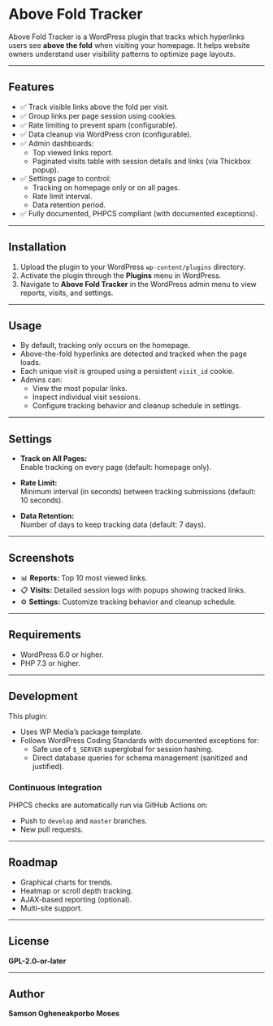 # Above Fold Tracker

Above Fold Tracker is a WordPress plugin that tracks which hyperlinks users see **above the fold** when visiting your homepage. It helps website owners understand user visibility patterns to optimize page layouts.

---

## Features

- ✅ Track visible links above the fold per visit.
- ✅ Group links per page session using cookies.
- ✅ Rate limiting to prevent spam (configurable).
- ✅ Data cleanup via WordPress cron (configurable).
- ✅ Admin dashboards:
    - Top viewed links report.
    - Paginated visits table with session details and links (via Thickbox popup).
- ✅ Settings page to control:
    - Tracking on homepage only or on all pages.
    - Rate limit interval.
    - Data retention period.
- ✅ Fully documented, PHPCS compliant (with documented exceptions).

---

## Installation

1. Upload the plugin to your WordPress `wp-content/plugins` directory.
2. Activate the plugin through the **Plugins** menu in WordPress.
3. Navigate to **Above Fold Tracker** in the WordPress admin menu to view reports, visits, and settings.

---

## Usage

- By default, tracking only occurs on the homepage.
- Above-the-fold hyperlinks are detected and tracked when the page loads.
- Each unique visit is grouped using a persistent `visit_id` cookie.
- Admins can:
    - View the most popular links.
    - Inspect individual visit sessions.
    - Configure tracking behavior and cleanup schedule in settings.

---

## Settings

- **Track on All Pages:**  
  Enable tracking on every page (default: homepage only).

- **Rate Limit:**  
  Minimum interval (in seconds) between tracking submissions (default: 10 seconds).

- **Data Retention:**  
  Number of days to keep tracking data (default: 7 days).

---

## Screenshots

- 📊 **Reports:** Top 10 most viewed links.
- 📋 **Visits:** Detailed session logs with popups showing tracked links.
- ⚙️ **Settings:** Customize tracking behavior and cleanup schedule.

---

## Requirements

- WordPress 6.0 or higher.
- PHP 7.3 or higher.

---

## Development

This plugin:
- Uses WP Media’s package template.
- Follows WordPress Coding Standards with documented exceptions for:
    - Safe use of `$_SERVER` superglobal for session hashing.
    - Direct database queries for schema management (sanitized and justified).

### Continuous Integration

PHPCS checks are automatically run via GitHub Actions on:
- Push to `develop` and `master` branches.
- New pull requests.

---

## Roadmap

- Graphical charts for trends.
- Heatmap or scroll depth tracking.
- AJAX-based reporting (optional).
- Multi-site support.

---

## License

**GPL-2.0-or-later**

---

## Author

**Samson Ogheneakporbo Moses**
